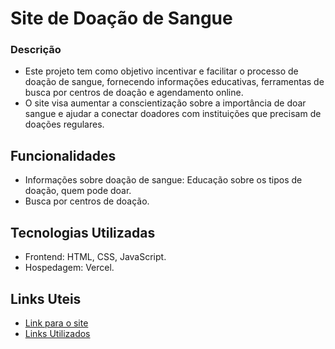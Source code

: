 # Site de Doação de Sangue

### Descrição
- Este projeto tem como objetivo incentivar e facilitar o processo de doação de sangue, fornecendo informações educativas, ferramentas de busca por centros de doação e agendamento online. 
- O site visa aumentar a conscientização sobre a importância de doar sangue e ajudar a conectar doadores com instituições que precisam de doações regulares.

## Funcionalidades
 - Informações sobre doação de sangue: Educação sobre os tipos de doação, quem pode doar.
 - Busca por centros de doação.
 
## Tecnologias Utilizadas
- Frontend: HTML, CSS, JavaScript.
- Hospedagem:  Vercel.

##  Links Uteis
- [Link para o site ](https://doar-sangue.vercel.app)
- [Links  Utilizados](https://docs.google.com/document/d/1ct2PoPs_JDdjFpU7ewL3c4Cu7wpF58WVzXKZGJipJxM/edit?usp=sharing)
